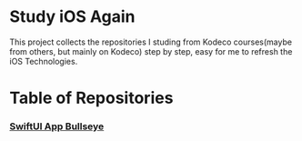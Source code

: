# Study iOS Again
This project collects the repositories I studing from Kodeco courses(maybe from others, but mainly on Kodeco) step by step, easy for me to refresh the iOS Technologies.

# Table of Repositories
### [SwiftUI App Bullseye](https://github.com/JustinInCoding/BullseyeSwiftUI)
